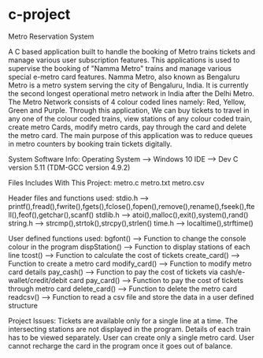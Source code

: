 # c-project
Metro Reservation System

A C based application built to handle the booking of Metro trains tickets and manage various user subscription features.
This applications is used to supervise the booking of "Namma Metro" trains and manage various special e-metro card features.
Namma Metro, also known as Bengaluru Metro is a metro system serving the city of Bengaluru, India. It is currently the second 
longest operational metro network in India after the Delhi Metro. 
The Metro Network consists of 4 colour coded lines namely: Red, Yellow, Green and Purple.
Through this application, We can buy tickets to travel in any one of the colour coded trains, view stations of any colour coded
train, create metro Cards, modify metro cards, pay through the card and delete the metro card.
The main purpose of this application was to reduce queues in metro counters by booking train tickets digitally. 


System Software Info:
Operating System --> Windows 10 
IDE --> Dev C version 5.11 (TDM-GCC version 4.9.2)


Files Includes With This Project:
metro.c
metro.txt
metro.csv


Header files and functions used:
stdio.h --> printf(),fread(),fwrite(),fgets(),fclose(),fopen(),remove(),rename(),fseek(),ftell(),feof(),getchar(),scanf()
stdlib.h --> atoi(),malloc(),exit(),system(),rand()
string.h --> strcmp(),strtok(),strcpy(),strlen()
time.h --> localtime(),strftime()


User defined functions used:
bgfont() --> Function to change the console colour in the program
dispStation() --> Function to display stations of each line
tcost() --> Function to calculate the cost of tickets
create_card() --> Function to create a metro card
modify_card() --> Function to modify metro card details
pay_cash() --> Function to pay the cost of tickets via cash/e-wallet/credit/debit card
pay_card() --> Function to pay the cost of tickets through metro card 
delete_card() --> Function to delete the metro card
readcsv() --> Function to read a csv file and store the data in a user defined structure


Project Issues:
Tickets are available only for a single line at a time.
The intersecting stations are not displayed in the program.
Details of each train has to be viewed separately.
User can create only a single metro card. 
User cannot recharge the card in the program once it goes out of balance.   
